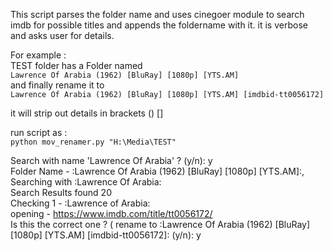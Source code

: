This script parses the folder name and uses cinegoer module to search imdb for possible titles and appends the foldername with it. 
it is verbose and asks user for details.

For example : \
TEST folder has a Folder named \
``` Lawrence Of Arabia (1962) [BluRay] [1080p] [YTS.AM] ``` \
and finally rename it to \
```Lawrence Of Arabia (1962) [BluRay] [1080p] [YTS.AM] [imdbid-tt0056172]```

it will strip out details in brackets () [] 

run script as : \
```python mov_renamer.py "H:\Media\TEST"``` 



Search with name 'Lawrence Of Arabia' ? (y/n): y \
Folder Name - :Lawrence Of Arabia (1962) [BluRay] [1080p] [YTS.AM]:, Searching with :Lawrence Of Arabia: \
Search Results found 20 \
Checking 1 - :Lawrence of Arabia: \
opening - https://www.imdb.com/title/tt0056172/ \
Is this the correct one ? ( rename to :Lawrence Of Arabia (1962) [BluRay] [1080p] [YTS.AM] [imdbid-tt0056172]: (y/n): y 